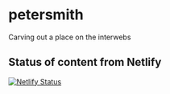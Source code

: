 # petersmith

Carving out a place on the interwebs

## Status of content from Netlify

[![Netlify Status](https://api.netlify.com/api/v1/badges/cf268698-6366-4bb2-9b47-e4543db35806/deploy-status)](https://app.netlify.com/sites/petersmith/deploys)
